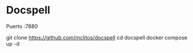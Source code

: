 # Docspell
 Puerto :7880

git clone https://github.com/mclitos/docspell
cd docspell
docker compose up -d
